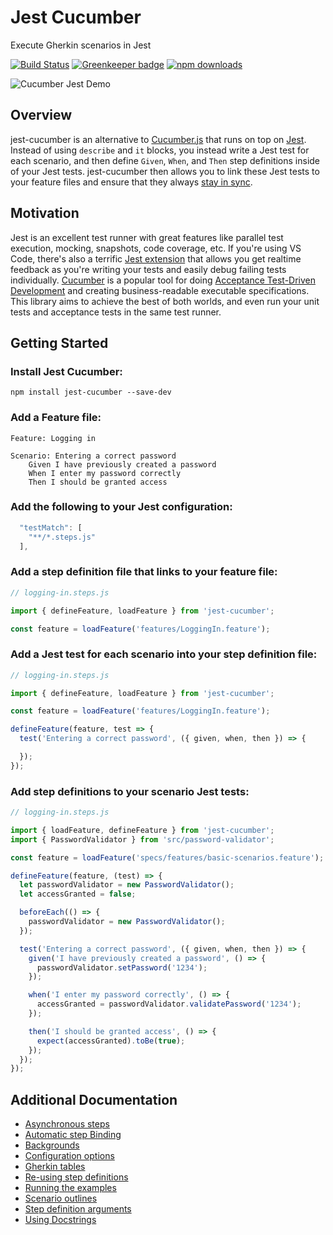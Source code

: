 # Jest Cucumber

Execute Gherkin scenarios in Jest

[![Build Status](https://travis-ci.org/bencompton/jest-cucumber.svg?branch=master)](https://travis-ci.org/bencompton/jest-cucumber) [![Greenkeeper badge](https://badges.greenkeeper.io/bencompton/jest-cucumber.svg)](https://greenkeeper.io/)
[![npm downloads](https://img.shields.io/npm/dm/jest-cucumber.svg?style=flat-square)](https://www.npmjs.com/package/jest-cucumber)

<img src="./images/jest-cucumber-demo.gif?raw=true" alt="Cucumber Jest Demo" />

## Overview

jest-cucumber is an alternative to [Cucumber.js](https://github.com/cucumber/cucumber-js) that runs on top on [Jest](https://jestjs.io). Instead of using `describe` and `it` blocks, you instead write a Jest test for each scenario, and then define `Given`, `When`, and `Then` step definitions inside of your Jest tests. jest-cucumber then allows you to link these Jest tests to your feature files and ensure that they always [stay in sync](https://github.com/bencompton/jest-cucumber/blob/master/docs/AdditionalConfiguration.md#disabling-scenario--step-definition-validation).

## Motivation

Jest is an excellent test runner with great features like parallel test execution, mocking, snapshots, code coverage, etc. If you're using VS Code, there's also a terrific [Jest extension](https://github.com/jest-community/vscode-jest) that allows you get realtime feedback as you're writing your tests and easily debug failing tests individually. [Cucumber](https://cucumber.io) is a popular tool for doing [Acceptance Test-Driven Development](https://en.wikipedia.org/wiki/Acceptance_test–driven_development) and creating business-readable executable specifications. This library aims to achieve the best of both worlds, and even run your unit tests and acceptance tests in the same test runner.

## Getting Started

### Install Jest Cucumber:

```
npm install jest-cucumber --save-dev
```

### Add a Feature file:

```gherkin
Feature: Logging in

Scenario: Entering a correct password
    Given I have previously created a password
    When I enter my password correctly
    Then I should be granted access
```

### Add the following to your Jest configuration:

```javascript
  "testMatch": [
    "**/*.steps.js"
  ],
```

### Add a step definition file that links to your feature file:

```javascript
// logging-in.steps.js

import { defineFeature, loadFeature } from 'jest-cucumber';

const feature = loadFeature('features/LoggingIn.feature');
```

### Add a Jest test for each scenario into your step definition file:

```javascript
// logging-in.steps.js

import { defineFeature, loadFeature } from 'jest-cucumber';

const feature = loadFeature('features/LoggingIn.feature');

defineFeature(feature, test => {
  test('Entering a correct password', ({ given, when, then }) => {

  });
});
```

### Add step definitions to your scenario Jest tests:

```javascript
// logging-in.steps.js

import { loadFeature, defineFeature } from 'jest-cucumber';
import { PasswordValidator } from 'src/password-validator';

const feature = loadFeature('specs/features/basic-scenarios.feature');

defineFeature(feature, (test) => {
  let passwordValidator = new PasswordValidator();
  let accessGranted = false;

  beforeEach(() => {
    passwordValidator = new PasswordValidator();
  });

  test('Entering a correct password', ({ given, when, then }) => {
    given('I have previously created a password', () => {
      passwordValidator.setPassword('1234');
    });

    when('I enter my password correctly', () => {
      accessGranted = passwordValidator.validatePassword('1234');
    });

    then('I should be granted access', () => {
      expect(accessGranted).toBe(true);
    });
  });
});
```

## Additional Documentation

* [Asynchronous steps](./docs/AsynchronousSteps.md)
* [Automatic step Binding](./docs/AutomaticStepBinding.md)
* [Backgrounds](./docs/Backgrounds.md)
* [Configuration options](./docs/AdditionalConfiguration.md)
* [Gherkin tables](./docs/GherkinTables.md)
* [Re-using step definitions](./docs/ReusingStepDefinitions.md)
* [Running the examples](./docs/RunningTheExamples.md)
* [Scenario outlines](./docs/ScenarioOutlines.md)
* [Step definition arguments](./docs/StepDefinitionArguments.md)
* [Using Docstrings](./docs/UsingDocstrings.md)
